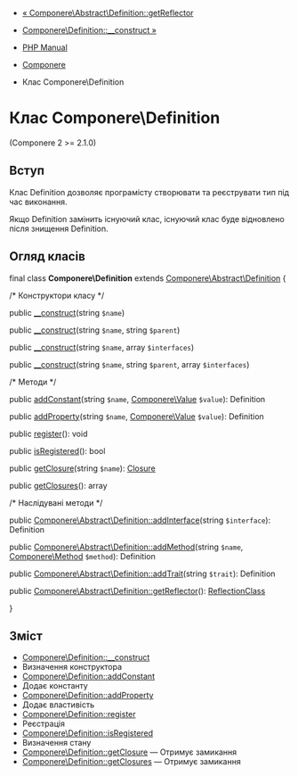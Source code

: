 - [« Componere\Abstract\Definition::getReflector](componere-abstract-definition.getreflector.md)
- [Componere\Definition::\_\_construct »](componere-definition.construct.md)

- [PHP Manual](index.md)
- [Componere](book.componere.md)
- Клас Componere\Definition

# Клас Componere\Definition

(Componere 2 \>= 2.1.0)

## Вступ

Клас Definition дозволяє програмісту створювати та реєструвати тип
під час виконання.

Якщо Definition замінить існуючий клас, існуючий клас буде
відновлено після знищення Definition.

## Огляд класів

final class **Componere\Definition** extends
[Componere\Abstract\Definition](class.componere-abstract-definition.md)
{

/\* Конструктори класу \*/

public [\_\_construct](componere-definition.construct.md)(string
`$name`)

public [\_\_construct](componere-definition.construct.md)(string
`$name`, string `$parent`)

public [\_\_construct](componere-definition.construct.md)(string
`$name`, array `$interfaces`)

public [\_\_construct](componere-definition.construct.md)(string
`$name`, string `$parent`, array `$interfaces`)

/\* Методи \*/

public [addConstant](componere-definition.addconstant.md)(string
`$name`, [Componere\Value](class.componere-value.md) `$value`):
Definition

public [addProperty](componere-definition.addproperty.md)(string
`$name`, [Componere\Value](class.componere-value.md) `$value`):
Definition

public [register](componere-definition.register.md)(): void

public [isRegistered](componere-definition.isregistered.md)(): bool

public [getClosure](componere-definition.getclosure.md)(string
`$name`): [Closure](class.closure.md)

public [getClosures](componere-definition.getclosures.md)(): array

/\* Наслідувані методи \*/

public
[Componere\Abstract\Definition::addInterface](componere-abstract-definition.addinterface.md)(string
`$interface`): Definition

public
[Componere\Abstract\Definition::addMethod](componere-abstract-definition.addmethod.md)(string
`$name`, [Componere\Method](class.componere-method.md) `$method`):
Definition

public
[Componere\Abstract\Definition::addTrait](componere-abstract-definition.addtrait.md)(string
`$trait`): Definition

public
[Componere\Abstract\Definition::getReflector](componere-abstract-definition.getreflector.md)():
[ReflectionClass](class.reflectionclass.md)

}

## Зміст

- [Componere\Definition::\_\_construct](componere-definition.construct.md)
- Визначення конструктора
- [Componere\Definition::addConstant](componere-definition.addconstant.md)
- Додає константу
- [Componere\Definition::addProperty](componere-definition.addproperty.md)
- Додає властивість
- [Componere\Definition::register](componere-definition.register.md)
- Реєстрація
- [Componere\Definition::isRegistered](componere-definition.isregistered.md)
- Визначення стану
- [Componere\Definition::getClosure](componere-definition.getclosure.md)
— Отримує замикання
- [Componere\Definition::getClosures](componere-definition.getclosures.md)
— Отримує замикання
